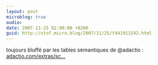 ```yaml
---
layout: post
microblog: true
audio: 
date: 2007-11-25 02:00:00 +0200
guid: http://xtof.micro.blog/2007/11/25/t441913242.html
---
```

toujours bluffé par les tables sémantiques de @adactio : [adactio.com/extras/sc...](http://adactio.com/extras/schedules/barcamplondon3/)

